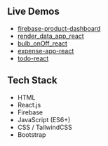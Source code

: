 
## Live Demos
- [firebase-product-dashboard](https://smit-project-ten.vercel.app/)
- [render_data_app_react](https://smit-project-86tp.vercel.app/)
- [bulb_onOff_react](https://bulbonoffreact.vercel.app/)
- [expense-app-react](https://expenseappreact.vercel.app/)
- [todo-react](https://todoreactsmit.vercel.app/)

## Tech Stack
- HTML
- React.js
- Firebase
- JavaScript (ES6+)
- CSS / TailwindCSS
- Bootstrap
